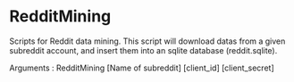 # RedditMining
Scripts for Reddit data mining. This script will download datas from a given subreddit account, and insert them into an sqlite database (reddit.sqlite). 

Arguments : 
RedditMining [Name of subreddit] [client_id] [client_secret]

